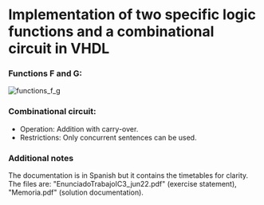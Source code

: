 # Implementation of two specific logic functions and a combinational circuit in VHDL

### Functions F and G:

![functions_f_g](https://github.com/shepherd-s/CE_III_Asignment/assets/90930079/7a3cd26c-9c79-4baf-bdbc-b046b1d6f64a)

### Combinational circuit:

- Operation: Addition with carry-over.
- Restrictions: Only concurrent sentences can be used.

### Additional notes

The documentation is in Spanish but it contains the timetables for clarity.
The files are: "EnunciadoTrabajoIC3_jun22.pdf" (exercise statement), "Memoria.pdf" (solution documentation).

